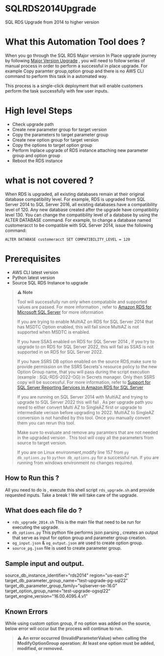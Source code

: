 # SQLRDS2014Upgrade
SQL RDS Upgrade from 2014 to higher version

# What this Automation Tool does  ?

When you go through the SQL RDS Major version In Place upgrade journey by following [Major Version Upgrade](https://docs.aws.amazon.com/AmazonRDS/latest/UserGuide/USER_UpgradeDBInstance.SQLServer.html) , you will need to follow series of manual process in order to perform a successful in place upgrade. For example Copy paramter group,option group and there is no AWS CLI command to perform this task in a automated way.

This process is a single-click deployment that will enable customers perform the task successfully with few user inputs.


# High level Steps

- Check upgrade path
- Create new parameter group for target version
- Copy the parameters to target parameter group 
- Create new option group for target version
- Copy the options  to target option group
- Perform Inplace upgrade of RDS instance attaching new parameter group and option group
- Reboot the RDS instance

# what is not covered ?

When RDS is upgraded, all existing databases remain at their original database compatibility level. For example, RDS is upgraded from SQL Server 2014 to SQL Server 2016, all existing databases have a compatibility level of 120. Any new database created after the upgrade have compatibility level 130.
You can change the compatibility level of a database by using the ALTER DATABASE command. For example, to change a database named customeracct to be compatible with SQL Server 2014, issue the following command:

`ALTER DATABASE customeracct SET COMPATIBILITY_LEVEL = 120`
            


# Prerequisites
- AWS CLI latest version
- Python latest version
- Source SQL RDS Instance to upgrade


> **⚠️ Note**
>
>Tool will successfully run  only when compatabile and supported values are passed. For more information , refer to [Amazon RDS for Microsoft SQL Server](https://docs.aws.amazon.com/AmazonRDS/latest/UserGuide/CHAP_SQLServer.html) for more information 
>
>If you are trying to enable MultiAZ on RDS for SQL Server 2014 that has MSDTC Option enabled, this will fail since MultiAZ is not supported when MSDTC is enabled.
>
>If you have SSAS enabled on RDS for SQL Server 2014 , if you try to upgrade to on RDS for SQL Server 2022, this will fail as SSAS is not supported in on RDS for SQL Server 2022.
>
>If you have SSRS DB option enabled on the source RDS,make sure to provide permission on the SSRS Secrets's resource policy to the new Option Group name, that you will pass during the script execution (example : SQL-RDS-2022-OG) in Secrets manager. Only then SSRS copy will be successful. For more information, refer to [Support for SQL Server Reporting Services in Amazon RDS for SQL Server](https://docs.aws.amazon.com/AmazonRDS/latest/UserGuide/Appendix.SQLServer.Options.SSRS.html)
>
>If you are running on SQL Server 2014 with MultiAZ  and trying to upgrade to SQL Server 2022 this will fail . As per upgrade path you need to either convert Multi AZ to SingleAZ first or upgrade to intermediate verison before upgrading to 2022. MultiAZ to SingleAZ conversion is not handled by this tool. Once you manually convert them you can rerun this tool.
>
>Make sure to evaluate and remove any paramters that are not needed in the upgraded version . This tool will copy all the parameters from source to target version.
>
>If you are on Linux environment,modify line 157 from `py db_options.py`  to `python db_options.py` for a successful run. If you are running from windows environment no changes required. 

## How to Run this ?

All you need to do is , execute this shell script `rds_upgrade.sh` and provide requested inputs. Take a break ! We will take care of the upgrade.

## What does each file do ?

- `rds_upgrade_2014.sh` This is the main file that need to be run for executing the upgrade. 
- `db_options.py` This python file performs json parsing , creates an output that serve as input for option group and parameter group creation. 
- `og_input.json` & `og_output.json` are used to create option group.
- `source_pg.json` file is used to create parameter group.



## Sample input and output. 

source_db_instance_identifier="rds2014"
region="us-east-2"
target_db_parameter_group_name="test-upgrade-pg-sql22"
target_db_parameter_group_family="sqlserver-se-16.0"
target_option_group_name="test-upgrade-ogsql22"
target_engine_version="16.00.4095.4.v1"

## Known Errors

While using custom option group, if no option was added on the source, below error will occur but the process will continue to run. 

>**⚠️ An error occurred (InvalidParameterValue) when calling the ModifyOptionGroup operation: At least one option must be added, modified, or removed.**

